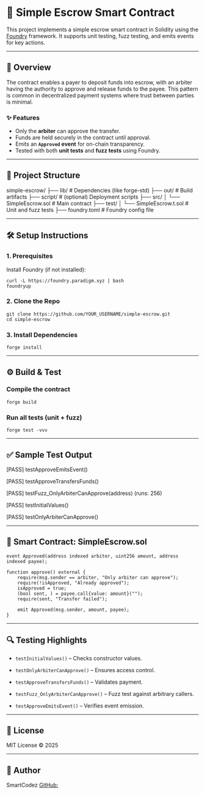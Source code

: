 # 🔐 Simple Escrow Smart Contract

This project implements a simple escrow smart contract in Solidity using the [Foundry](https://book.getfoundry.sh/) framework. It supports unit testing, fuzz testing, and emits events for key actions.

---

## 🚀 Overview

The contract enables a payer to deposit funds into escrow, with an arbiter having the authority to approve and release funds to the payee. This pattern is common in decentralized payment systems where trust between parties is minimal.

### ✨ Features
- Only the **arbiter** can approve the transfer.
- Funds are held securely in the contract until approval.
- Emits an **`Approved` event** for on-chain transparency.
- Tested with both **unit tests** and **fuzz tests** using Foundry.

---

## 📂 Project Structure

simple-escrow/
├── lib/ # Dependencies (like forge-std)
├── out/ # Build artifacts
├── script/ # (optional) Deployment scripts
├── src/
│ └── SimpleEscrow.sol # Main contract
├── test/
│ └── SimpleEscrow.t.sol # Unit and fuzz tests
├── foundry.toml # Foundry config file


---

## 🛠️ Setup Instructions

### 1. Prerequisites
Install Foundry (if not installed):

```solidity
curl -L https://foundry.paradigm.xyz | bash
foundryup
```
### 2. Clone the Repo
```solidity
git clone https://github.com/YOUR_USERNAME/simple-escrow.git
cd simple-escrow
```

### 3. Install Dependencies
```solidity 
forge install
```
---

## ⚙️ Build & Test

### Compile the contract
```solidity
forge build
```

### Run all tests (unit + fuzz)
```solidity 
forge test -vvv
```
---

## ✅ Sample Test Output
[PASS] testApproveEmitsEvent()

[PASS] testApproveTransfersFunds()

[PASS] testFuzz_OnlyArbiterCanApprove(address) (runs: 256)

[PASS] testInitialValues()

[PASS] testOnlyArbiterCanApprove()

---

## 📜 Smart Contract: SimpleEscrow.sol
```solidity
event Approved(address indexed arbiter, uint256 amount, address indexed payee);

function approve() external {
    require(msg.sender == arbiter, "Only arbiter can approve");
    require(!isApproved, "Already approved");
    isApproved = true;
    (bool sent, ) = payee.call{value: amount}("");
    require(sent, "Transfer failed");

    emit Approved(msg.sender, amount, payee);
}
```

---

## 🔍 Testing Highlights

- `testInitialValues()` – Checks constructor values.

- `testOnlyArbiterCanApprove()` – Ensures access control.

- `testApproveTransfersFunds()` – Validates payment.

- `testFuzz_OnlyArbiterCanApprove()` – Fuzz test against arbitrary callers.

- `testApproveEmitsEvent()` – Verifies event emission.

---

## 📄 License
MIT License © 2025

---

## 👤 Author
SmartCodez
[GitHub:](https://www.github.com/Natzsmart)
